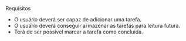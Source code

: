 Requisitos 

- O usuário deverá ser capaz de adicionar uma tarefa.
- O usuário deverá conseguir armazenar as tarefas para leitura futura.
- Terá de ser possível marcar a tarefa como concluída.
